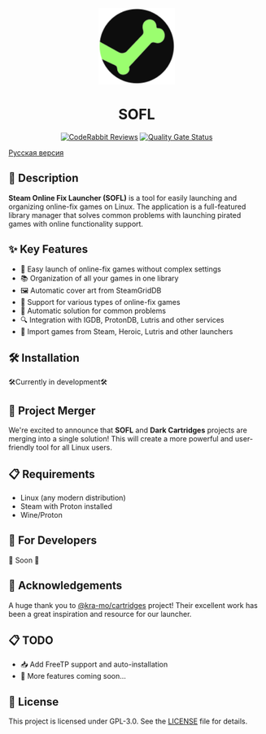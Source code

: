 
<p align="center">
    <img src="https://raw.githubusercontent.com/BadKiko/steam-online-fix-launcher/main/data/icons/hicolor/scalable/apps/org.badkiko.sofl.svg" alt="SOFL Icon" height="150" />
    <h1 align="center">SOFL</h1>
</p>

<p align="center">
    <a href="https://coderabbit.ai"><img src="https://img.shields.io/coderabbit/prs/github/BadKiko/steam-online-fix-launcher?utm_source=oss&utm_medium=github&utm_campaign=BadKiko%2Fsteam-online-fix-launcher&labelColor=171717&color=FF570A&link=https%3A%2F%2Fcoderabbit.ai&label=CodeRabbit+Reviews" alt="CodeRabbit Reviews"></a>
    <a href="https://sonarcloud.io/summary/new_code?id=BadKiko_steam-online-fix-launcher"><img src="https://sonarcloud.io/api/project_badges/measure?project=BadKiko_steam-online-fix-launcher&metric=alert_status" alt="Quality Gate Status"></a>
</p>

[Русская версия](https://github.com/BadKiko/steam-online-fix-launcher/blob/main/docs/README_RU.md)

## 📝 Description

**Steam Online Fix Launcher (SOFL)** is a tool for easily launching and organizing online-fix games on Linux. The application is a full-featured library manager that solves common problems with launching pirated games with online functionality support.

## ✨ Key Features

- 🚀 Easy launch of online-fix games without complex settings
- 📚 Organization of all your games in one library
- 🖼️ Automatic cover art from SteamGridDB
- 🔄 Support for various types of online-fix games
- 🔧 Automatic solution for common problems
- 🔍 Integration with IGDB, ProtonDB, Lutris and other services
- 📂 Import games from Steam, Heroic, Lutris and other launchers

## 🛠️ Installation

🛠️Currently in development🛠️

## 🤝 Project Merger

We're excited to announce that **SOFL** and **Dark Cartridges** projects are merging into a single solution! This will create a more powerful and user-friendly tool for all Linux users.

## 📋 Requirements

- Linux (any modern distribution)
- Steam with Proton installed
- Wine/Proton

## 🔧 For Developers

🔧 Soon 🔧

## 🙏 Acknowledgements

A huge thank you to [@kra-mo/cartridges](https://github.com/kra-mo/cartridges) project! Their excellent work has been a great inspiration and resource for our launcher.

## 📋 TODO

- 📥 Add FreeTP support and auto-installation
- 🚀 More features coming soon...

## 📜 License

This project is licensed under GPL-3.0. See the [LICENSE](LICENSE) file for details. 

